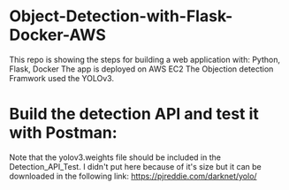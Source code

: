 # Object-Detection-with-Flask-Docker-AWS

This repo is showing the steps for building a web application with:
Python, Flask, Docker
The app is deployed on AWS EC2
The Objection detection Framwork used the YOLOv3.

# Build the detection API and test it with Postman:

Note that the yolov3.weights file should be included in the Detection_API_Test. I didn't put here because of it's size but it can be downloaded in the following link: https://pjreddie.com/darknet/yolo/


